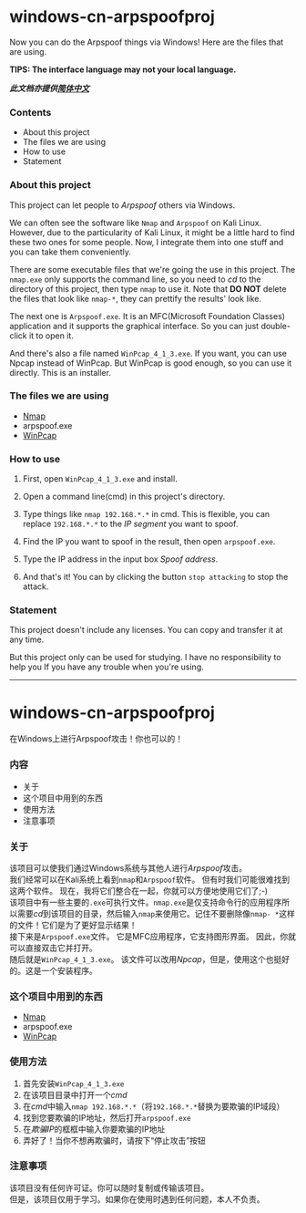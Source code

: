 # windows-cn-arpspoofproj

Now you can do the Arpspoof things via Windows! Here are the files that are using.

**TIPS: The interface language may not your local language.**

***此文档亦提供[简体中文](#cn)***

### Contents

- About this project
- The files we are using
- How to use
- Statement

### About this project

This project can let people to *Arpspoof* others via Windows.

We can often see the software like `Nmap` and `Arpspoof` on Kali Linux. However, due to the particularity of Kali Linux, it might be a little hard to find these two ones for some people. Now, I integrate them into one stuff and you can take them conveniently.

There are some executable files that we're going the use in this project. The `nmap.exe` only supports the command line, so you need to *cd* to the directory of this project, then type `nmap` to use it. Note that **DO NOT** delete the files that look like `nmap-*`, they can prettify the results' look like.

The next one is `Arpspoof.exe`. It is an MFC(Microsoft Foundation Classes) application and it supports the graphical interface. So you can just double-click it to open it.

And there's also a file named `WinPcap_4_1_3.exe`. If you want, you can use Npcap instead of WinPcap. But WinPcap is good enough, so you can use it directly. This is an installer.

### The files we are using

- [Nmap](https://nmap.org/)
- arpspoof.exe
- [WinPcap](https://www.winpcap.org/)

### How to use

1. First, open `WinPcap_4_1_3.exe` and install.
2. Open a command line(cmd) in this project's directory.
3. Type things like `nmap 192.168.*.*` in cmd. This is flexible, you can replace `192.168.*.*` to the *IP segment* you want to spoof.
4. Find the IP you want to spoof in the result, then open `arpspoof.exe`.
5. Type the IP address in the input box *Spoof address*.

6. And that's it! You can by clicking the button `stop attacking` to stop the attack.

### Statement

This project doesn't include any licenses. You can copy and transfer it at any time.

But this project only can be used for studying. I have no responsibility to help you If you have any trouble when you're using.

---

<div id="cn"></div>

# windows-cn-arpspoofproj

在Windows上进行Arpspoof攻击！你也可以的！

### 内容

- 关于
- 这个项目中用到的东西
- 使用方法
- 注意事项

### 关于

该项目可以使我们通过Windows系统与其他人进行*Arpspoof*攻击。  
我们经常可以在Kali系统上看到`nmap`和`Arpspoof`软件。 但有时我们可能很难找到这两个软件。 现在，我将它们整合在一起，你就可以方便地使用它们了;-)  
该项目中有一些主要的`.exe`可执行文件。`nmap.exe`是仅支持命令行的应用程序所以需要*cd*到该项目的目录，然后输入`nmap`来使用它。记住不要删除像`nmap- *`这样的文件！它们是为了更好显示结果！  
接下来是`Arpspoof.exe`文件。 它是MFC应用程序，它支持图形界面。 因此，你就可以直接双击它并打开。  
随后就是`WinPcap_4_1_3.exe`。 该文件可以改用*Npcap*，但是，使用这个也挺好的。这是一个安装程序。

### 这个项目中用到的东西
- [Nmap](https://nmap.org/)
- arpspoof.exe
- [WinPcap](https://www.winpcap.org/)

### 使用方法
1. 首先安装`WinPcap_4_1_3.exe`
2. 在该项目目录中打开一个*cmd*
3. 在*cmd*中输入`nmap 192.168.*.*`（将`192.168.*.*`替换为要欺骗的IP域段）
4. 找到您要欺骗的IP地址，然后打开`arpspoof.exe`
5. 在*欺骗IP*的框框中输入你要欺骗的IP地址
6. 弄好了！当你不想再欺骗时，请按下“停止攻击”按钮

### 注意事项
该项目没有任何许可证。你可以随时复制或传输该项目。  
但是，该项目仅用于学习。如果你在使用时遇到任何问题，本人不负责。
